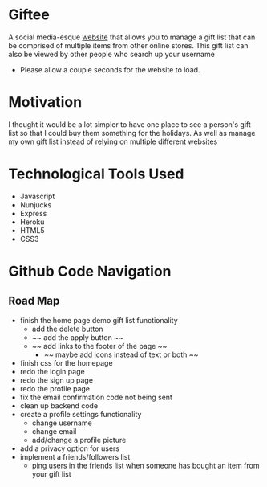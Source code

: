 # Giftee
A social media-esque [website](https://tranquil-fjord-29285.herokuapp.com/) that allows you to manage a gift list that can be comprised of multiple items from other online stores. This gift list can also be viewed by other people who search up your username
- Please allow a couple seconds for the website to load.

# Motivation

I thought it would be a lot simpler to have one place to see a person's gift list so that I could buy them something for the holidays. As well as manage my own gift list instead of relying on multiple different websites

# Technological Tools Used

- Javascript
- Nunjucks
- Express
- Heroku
- HTML5
- CSS3

# Github Code Navigation

## Road Map

- finish the home page demo gift list functionality
    - add the delete button
    - ~~ add the apply button ~~
    - ~~ add links to the footer of the page ~~
        - ~~ maybe add icons instead of text or both ~~
- finish css for the homepage
- redo the login page
- redo the sign up page
- redo the profile page
- fix the email confirmation code not being sent
- clean up backend code
- create a profile settings functionality
    - change username
    - change email
    - add/change a profile picture
- add a privacy option for users
- implement a friends/followers list
    - ping users in the friends list when someone has bought an item from your gift list
